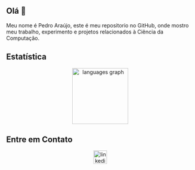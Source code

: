 ## Olá 👋

Meu nome é Pedro Araújo, este é meu repositorio no GitHub, onde mostro meu trabalho, experimento e projetos relacionados à Ciência da Computação.

## Estatística


<div align="center">
  <img src="https://github-readme-stats.vercel.app/api/top-langs?locale=en&hide_title=false&layout=compact&card_width=320&langs_count=5&theme=dracula&hide_border=false&username=paraujo2070" height="150" alt="languages graph"  />
</div>

## Entre em Contato
<div align="center">
  <a href="https://www.linkedin.com/in/pedro-antonio-araújo/" target="_blank">
    <img src="https://img.shields.io/static/v1?message=LinkedIn&logo=linkedin&label=&color=0077B5&logoColor=white&labelColor=&style=for-the-badge" height="36" alt="linkedin logo"  />
  </a>
</div>
<!--
**paraujo2070/paraujo2070** is a ✨ _special_ ✨ repository because its `README.md` (this file) appears on your GitHub profile.

Here are some ideas to get you started:

- 🔭 I’m currently working on ...
- 🌱 I’m currently learning ...
- 👯 I’m looking to collaborate on ...
- 🤔 I’m looking for help with ...
- 💬 Ask me about ...
- 📫 How to reach me: ...
- 😄 Pronouns: ...
- ⚡ Fun fact: ...
-->
